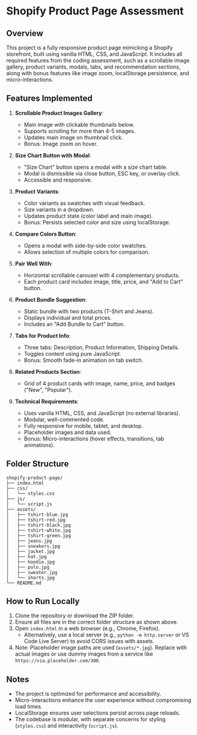 # Shopify Product Page Assessment

## Overview
This project is a fully responsive product page mimicking a Shopify storefront, built using vanilla HTML, CSS, and JavaScript. It includes all required features from the coding assessment, such as a scrollable image gallery, product variants, modals, tabs, and recommendation sections, along with bonus features like image zoom, localStorage persistence, and micro-interactions.

## Features Implemented
1. **Scrollable Product Images Gallery**:
   - Main image with clickable thumbnails below.
   - Supports scrolling for more than 4-5 images.
   - Updates main image on thumbnail click.
   - Bonus: Image zoom on hover.

2. **Size Chart Button with Modal**:
   - "Size Chart" button opens a modal with a size chart table.
   - Modal is dismissible via close button, ESC key, or overlay click.
   - Accessible and responsive.

3. **Product Variants**:
   - Color variants as swatches with visual feedback.
   - Size variants in a dropdown.
   - Updates product state (color label and main image).
   - Bonus: Persists selected color and size using localStorage.

4. **Compare Colors Button**:
   - Opens a modal with side-by-side color swatches.
   - Allows selection of multiple colors for comparison.

5. **Pair Well With**:
   - Horizontal scrollable carousel with 4 complementary products.
   - Each product card includes image, title, price, and "Add to Cart" button.

6. **Product Bundle Suggestion**:
   - Static bundle with two products (T-Shirt and Jeans).
   - Displays individual and total prices.
   - Includes an "Add Bundle to Cart" button.

7. **Tabs for Product Info**:
   - Three tabs: Description, Product Information, Shipping Details.
   - Toggles content using pure JavaScript.
   - Bonus: Smooth fade-in animation on tab switch.

8. **Related Products Section**:
   - Grid of 4 product cards with image, name, price, and badges ("New", "Popular").

9. **Technical Requirements**:
   - Uses vanilla HTML, CSS, and JavaScript (no external libraries).
   - Modular, well-commented code.
   - Fully responsive for mobile, tablet, and desktop.
   - Placeholder images and data used.
   - Bonus: Micro-interactions (hover effects, transitions, tab animations).

## Folder Structure
```
shopify-product-page/
├── index.html
├── css/
│   └── styles.css
├── js/
│   └── script.js
├── assets/
│   ├── tshirt-blue.jpg
│   ├── tshirt-red.jpg
│   ├── tshirt-black.jpg
│   ├── tshirt-white.jpg
│   ├── tshirt-green.jpg
│   ├── jeans.jpg
│   ├── sneakers.jpg
│   ├── jacket.jpg
│   ├── hat.jpg
│   ├── hoodie.jpg
│   ├── polo.jpg
│   ├── sweater.jpg
│   └── shorts.jpg
└── README.md
```

## How to Run Locally
1. Clone the repository or download the ZIP folder.
2. Ensure all files are in the correct folder structure as shown above.
3. Open `index.html` in a web browser (e.g., Chrome, Firefox).
   - Alternatively, use a local server (e.g., `python -m http.server` or VS Code Live Server) to avoid CORS issues with assets.
4. Note: Placeholder image paths are used (`assets/*.jpg`). Replace with actual images or use dummy images from a service like `https://via.placeholder.com/300`.

## Notes
- The project is optimized for performance and accessibility.
- Micro-interactions enhance the user experience without compromising load times.
- LocalStorage ensures user selections persist across page reloads.
- The codebase is modular, with separate concerns for styling (`styles.css`) and interactivity (`script.js`).